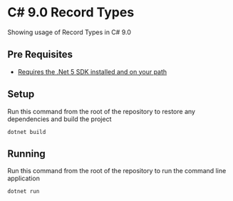 # C# 9.0 Record Types

Showing usage of Record Types in C# 9.0

## Pre Requisites

* [Requires the .Net 5 SDK installed and on your path](https://dotnet.microsoft.com/download/dotnet/5.0)

## Setup

Run this command from the root of the repository to restore any dependencies and build the project

```
dotnet build
```

## Running

Run this command from the root of the repository to run the command line application

```
dotnet run
```